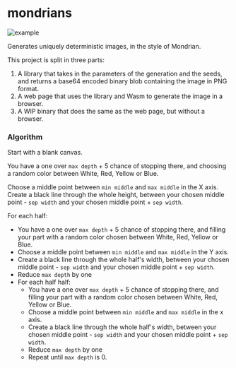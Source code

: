 # mondrians

![example](https://user-images.githubusercontent.com/74931857/217534598-3b2e41ae-bc26-4f00-9968-f6ea716de653.png)

Generates uniquely deterministic images, in the style of Mondrian.

This project is split in three parts:
1. A library that takes in the parameters of the generation and the seeds, and returns a base64 encoded binary blob containing the image in PNG format.
2. A web page that uses the library and Wasm to generate the image in a browser.
3. A WIP binary that does the same as the web page, but without a browser.

### Algorithm

Start with a blank canvas.

You have a one over `max depth` + 5 chance of stopping there, and choosing a random color between White, Red, Yellow or Blue.

Choose a middle point between `min middle` and `max middle` in the X axis.  
Create a black line through the whole height, between your chosen middle point - `sep width` and your chosen middle point + `sep width`.

For each half:
- You have a one over `max depth` + 5 chance of stopping there, and filling your part with a random color chosen between White, Red, Yellow or Blue.
- Choose a middle point between `min middle` and `max middle` in the Y axis.  
- Create a black line through the whole half's width, between your chosen middle point - `sep width` and your chosen middle point + `sep width`.
- Reduce `max depth` by one
- For each half half:
  - You have a one over `max depth` + 5 chance of stopping there, and filling your part with a random color chosen between White, Red, Yellow or Blue.
  - Choose a middle point between `min middle` and `max middle` in the x axis.  
  - Create a black line through the whole half's width, between your chosen middle point - `sep width` and your chosen middle point + `sep width`.
  - Reduce `max depth` by one
  - Repeat until `max depth` is 0.
